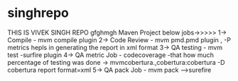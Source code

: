 # singhrepo
THIS  IS VIVEK SINGH REPO
gfghmgh
Maven Project
below jobs->>>>>
1-> Compile - mvm compile plugin
2-> Code Review - mvm pmd.pmd plugin , -P metrics hepls in generating the report in xml format
3-> QA testing - mvm test -surfire plugin
4-> QA metric Job - codecoverage -that how much percentage of testing was done -> mvmcobertura.,cobertura:cobertura -D cobertura report format=xml
5-> QA pack Job - mvm pack -->surefire 
